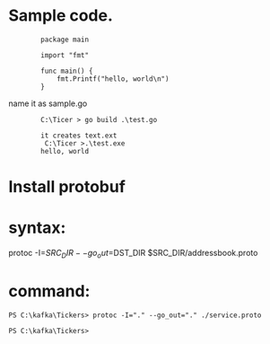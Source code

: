 Sample code.
============

			package main

			import "fmt"

			func main() {
				fmt.Printf("hello, world\n")
			}


name it as sample.go

			C:\Ticer > go build .\test.go 

			it creates text.ext
			 C:\Ticer >.\test.exe
			hello, world

Install protobuf
================


syntax:
========

protoc -I=$SRC_DIR --go_out=$DST_DIR $SRC_DIR/addressbook.proto

command:
========

	PS C:\kafka\Tickers> protoc -I="." --go_out="." ./service.proto

	PS C:\kafka\Tickers>

